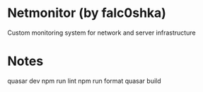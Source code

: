 # Netmonitor (by falc0shka)

Custom monitoring system for network and server infrastructure 

# Notes

quasar dev
npm run lint
npm run format
quasar build
